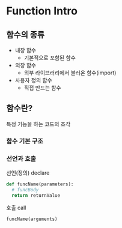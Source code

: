 # Function Intro

## 함수의 종류

- 내장 함수
  - 기본적으로 포함된 함수
- 외장 함수
  - 외부 라이브러리에서 불러온 함수(import)
- 사용자 정의 함수
  - 직접 만드는 함수

## 함수란?

특정 기능을 하는 코드의 조각

### 함수 기본 구조

### 선언과 호출

선언(정의) declare

```python
def funcName(parameters):
  # funcBody
  return returnValue
```

호출 call

```python
funcName(arguments)
```